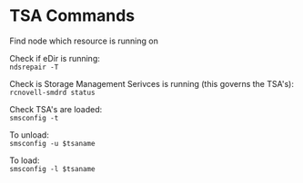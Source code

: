 # TSA Commands

Find node which resource is running on

Check if eDir is running:\
`ndsrepair -T`

Check is Storage Management Serivces is running (this governs the TSA's):\
`rcnovell-smdrd status`

Check TSA's are loaded:\
`smsconfig -t`

To unload:\
`smsconfig -u $tsaname`

To load:\
`smsconfig -l $tsaname`

